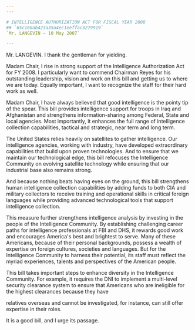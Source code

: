 ```yaml
---
---

# INTELLIGENCE AUTHORIZATION ACT FOR FISCAL YEAR 2008
## `65c160ab423a35a4ec1eeffac3279919`
`Mr. LANGEVIN — 10 May 2007`

---
```



Mr. LANGEVIN. I thank the gentleman for yielding.

Madam Chair, I rise in strong support of the Intelligence 
Authorization Act for FY 2008. I particularly want to commend Chairman 
Reyes for his outstanding leadership, vision and work on this bill and 
getting us to where we are today. Equally important, I want to 
recognize the staff for their hard work as well.

Madam Chair, I have always believed that good intelligence is the 
pointy tip of the spear. This bill provides intelligence support for 
troops in Iraq and Afghanistan and strengthens information-sharing 
among Federal, State and local agencies. Most importantly, it enhances 
the full range of intelligence collection capabilities, tactical and 
strategic, near term and long term.

The United States relies heavily on satellites to gather 
intelligence. Our intelligence agencies, working with industry, have 
developed extraordinary capabilities that build upon proven 
technologies. And to ensure that we maintain our technological edge, 
this bill refocuses the Intelligence Community on evolving satellite 
technology while ensuring that our industrial base also remains strong.

And because nothing beats having eyes on the ground, this bill 
strengthens human intelligence collection capabilities by adding funds 
to both CIA and military collectors to receive training and operational 
skills in critical foreign languages while providing advanced 
technological tools that support intelligence collection.

This measure further strengthens intelligence analysis by investing 
in the people of the Intelligence Community. By establishing 
challenging career paths for intelligence professionals at FBI and DHS, 
it rewards good work and encourages America's best and brightest to 
serve. Many of these Americans, because of their personal backgrounds, 
possess a wealth of expertise on foreign cultures, societies and 
languages. But for the Intelligence Community to harness their 
potential, its staff must reflect the myriad experiences, talents and 
perspectives of the American people.

This bill takes important steps to enhance diversity in the 
Intelligence Community. For example, it requires the DNI to implement a 
multi-level security clearance system to ensure that Americans who are 
ineligible for the highest clearances because they have


relatives overseas and cannot be investigated, for instance, can still 
offer expertise in their roles.

It is a good bill, and I urge its passage.